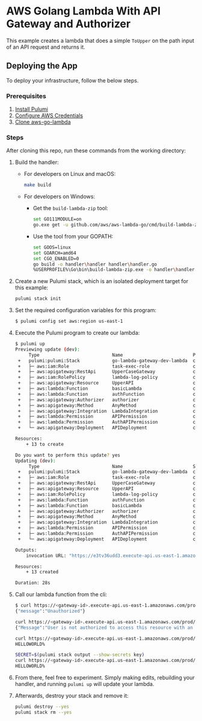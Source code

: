 # AWS Golang Lambda With API Gateway and Authorizer

This example creates a lambda that does a simple `ToUpper` on the path input of an API request and returns it.

## Deploying the App

To deploy your infrastructure, follow the below steps.

### Prerequisites

1. [Install Pulumi](https://www.pulumi.com/docs/get-started/install/)
2. [Configure AWS Credentials](https://www.pulumi.com/docs/intro/cloud-providers/aws/setup/)
3. [Clone aws-go-lambda](https://github.com/aws/aws-lambda-go)

### Steps

After cloning this repo, run these commands from the working directory:

1. Build the handler:

	- For developers on Linux and macOS:

		```bash
		make build
		```

	- For developers on Windows:

		- Get the `build-lambda-zip` tool:

			```bash
			set GO111MODULE=on
			go.exe get -u github.com/aws/aws-lambda-go/cmd/build-lambda-zip
			```

		- Use the tool from your GOPATH:

			```bash
			set GOOS=linux
			set GOARCH=amd64
			set CGO_ENABLED=0
			go build -o handler\handler handler\handler.go
			%USERPROFILE%\Go\bin\build-lambda-zip.exe -o handler\handler.zip handler\handler
			```


2. Create a new Pulumi stack, which is an isolated deployment target for this example:

	```bash
	pulumi stack init
	```

3. Set the required configuration variables for this program:
	```bash
	$ pulumi config set aws:region us-east-1
	```

4. Execute the Pulumi program to create our lambda:

	```bash
	$ pulumi up
	Previewing update (dev):
         Type                           Name                          Plan
     +   pulumi:pulumi:Stack            go-lambda-gateway-dev-lambda  create
     +   ├─ aws:iam:Role                task-exec-role                create
     +   ├─ aws:apigateway:RestApi      UpperCaseGateway              create
     +   ├─ aws:iam:RolePolicy          lambda-log-policy             create
     +   ├─ aws:apigateway:Resource     UpperAPI                      create
     +   ├─ aws:lambda:Function         basicLambda                   create
     +   ├─ aws:lambda:Function         authFunction                  create
     +   ├─ aws:apigateway:Authorizer   authorizer                    create
     +   ├─ aws:apigateway:Method       AnyMethod                     create
     +   ├─ aws:apigateway:Integration  LambdaIntegration             create
     +   ├─ aws:lambda:Permission       APIPermission                 create
     +   ├─ aws:lambda:Permission       AuthAPIPermission             create
     +   └─ aws:apigateway:Deployment   APIDeployment                 create

    Resources:
        + 13 to create

	Do you want to perform this update? yes
	Updating (dev):
         Type                           Name                          Status
     +   pulumi:pulumi:Stack            go-lambda-gateway-dev-lambda  created
     +   ├─ aws:iam:Role                task-exec-role                created
     +   ├─ aws:apigateway:RestApi      UpperCaseGateway              created
     +   ├─ aws:apigateway:Resource     UpperAPI                      created
     +   ├─ aws:iam:RolePolicy          lambda-log-policy             created
     +   ├─ aws:lambda:Function         authFunction                  created
     +   ├─ aws:lambda:Function         basicLambda                   created
     +   ├─ aws:apigateway:Authorizer   authorizer                    created
     +   ├─ aws:apigateway:Method       AnyMethod                     created
     +   ├─ aws:apigateway:Integration  LambdaIntegration             created
     +   ├─ aws:lambda:Permission       APIPermission                 created
     +   ├─ aws:lambda:Permission       AuthAPIPermission             created
     +   └─ aws:apigateway:Deployment   APIDeployment                 created

    Outputs:
        invocation URL: "https://e3tv36udd3.execute-api.us-east-1.amazonaws.com/prod/{message}"

    Resources:
        + 13 created

    Duration: 28s
	```

5. Call our lambda function from the cli:
    ```bash
    $ curl https://<gateway-id>.execute-api.us-east-1.amazonaws.com/prod/helloworld
    {"message":"Unauthorized"}
    ```

    ```bash
	curl https://<gateway-id>.execute-api.us-east-1.amazonaws.com/prod/helloworld -H "authorizationToken:deny"
    {"Message":"User is not authorized to access this resource with an explicit deny"}
	```

	```bash
	curl https://<gateway-id>.execute-api.us-east-1.amazonaws.com/prod/helloworld -H "authorizationToken: allow"
	HELLOWORLD%
	```

    ```bash
    SECRET=$(pulumi stack output --show-secrets key)
    curl https://<gateway-id>.execute-api.us-east-1.amazonaws.com/prod/message -H "authorizationToken: ${SECRET}"
	HELLOWORLD%
    ```

6. From there, feel free to experiment. Simply making edits, rebuilding your handler, and running `pulumi up` will update your lambda.

7. Afterwards, destroy your stack and remove it:

	```bash
	pulumi destroy --yes
	pulumi stack rm --yes
	```
